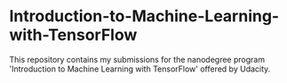 # Introduction-to-Machine-Learning-with-TensorFlow
This repository contains my submissions for the nanodegree program 'Introduction to Machine Learning with TensorFlow' offered by Udacity. 
